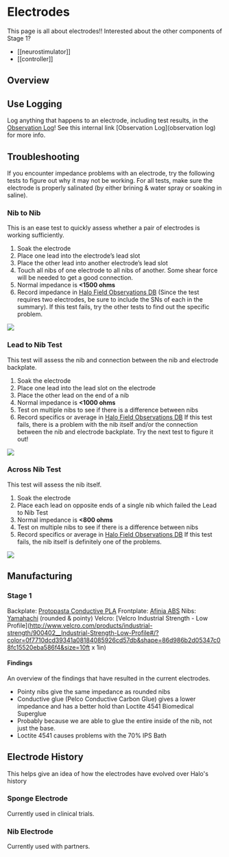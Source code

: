 # Electrodes
This page is all about electrodes!!
Interested about the other components of Stage 1?
* [[neurostimulator]]
* [[controller]]

## Overview

## Use Logging
Log anything that happens to an electrode, including test results, in the [Observation Log](https://pacific-basin-8674.herokuapp.com/admin/observation/?sort=4&desc=1)\! 
See this internal link [Observation Log](observation log) for more info.

## Troubleshooting
If you encounter impedance problems with an electrode, try the following tests to figure out why it may not be working.
For all tests, make sure the electrode is properly salinated (by either brining & water spray or soaking in saline).

### Nib to Nib
This is an ease test to quickly assess whether a pair of electrodes is working sufficiently.
1. Soak the electrode
2. Place one lead into the electrode’s lead slot
3. Place the other lead into another electrode’s lead slot
4. Touch all nibs of one electrode to all nibs of another. Some shear force will be needed to get a good connection.
5. Normal impedance is **<1500 ohms**
6. Record impedance in [Halo Field Observations DB](https://pacific-basin-8674.herokuapp.com/admin/observation/?sort=4&desc=1) (Since the test requires two electrodes, be sure to include the SNs of each in the summary).
If this test fails, try the other tests to find out the specific problem.

![](https://photos-3.dropbox.com/t/2/AABOj4ItEPvf5yGDL6so0rvK58HmUS5VLx8Q-MiXZ5eZww/12/480526477/png/32x32/1/_/1/2/Screen%20Shot%202015-10-20%20at%2010.52.45%20AM.png/EMTqyPIDGAYgBygH/eIhp5ztkyclZdKA0w5hcTCafmw7X9dP4zDyeLYoQ8kg?size=800x600&size_mode=2)

### Lead to Nib Test
This test will assess the nib and connection between the nib and electrode backplate.
1. Soak the electrode
2. Place one lead into the lead slot on the electrode
3. Place the other lead on the end of a nib
4. Normal impedance is **<1000 ohms**
5. Test on multiple nibs to see if there is a difference between nibs
6. Record specifics or average in [Halo Field Observations DB](https://pacific-basin-8674.herokuapp.com/admin/observation/?sort=4&desc=1)
If this test fails, there is a problem with the nib itself and/or the connection between the nib and electrode backplate. Try the next test to figure it out!

![](https://photos-6.dropbox.com/t/2/AAD4KasdR2AwCEsQFC7Fre3_AktZCUbHjU0A1MHQ7OWJvQ/12/480526477/png/32x32/1/_/1/2/Screen%20Shot%202015-10-20%20at%2010.52.25%20AM.png/EMTqyPIDGAYgBygH/1_qtr5j3ssO7ZM3eH5rEUZjZafG1l-s1yqf6vWp58FI?size=800x600&size_mode=2)

### Across Nib Test
This test will assess the nib itself.
1. Soak the electrode
2. Place each lead on opposite ends of a single nib which failed the Lead to Nib Test
3. Normal impedance is **<800 ohms**
4. Test on multiple nibs to see if there is a difference between nibs
5. Record specifics or average in [Halo Field Observations DB](https://pacific-basin-8674.herokuapp.com/admin/observation/?sort=4&desc=1)
If this test fails, the nib itself is definitely one of the problems.

![](https://photos-1.dropbox.com/t/2/AAC5ylvHrq7qbWCNZ2DiB0uHD8kusvzsypKrWwpgzNQvWA/12/480526477/png/32x32/1/_/1/2/Screen%20Shot%202015-10-20%20at%2010.51.58%20AM.png/EMTqyPIDGAYgBygH/EjkY49x8UJeeHBElEhlEA8OEQG2I5IIlvzGn5amgCx8?size=800x600&size_mode=2)

## Manufacturing
### Stage 1
Backplate: [Protopasta Conductive PLA](http://www.proto-pasta.com/pages/conductive-pla)
Frontplate: [Afinia ABS](http://afinia.com/)
Nibs: [Yamahachi](http://www.yamahachi-chemical.com/page.opencellpen.e.html) (rounded & pointy)
Velcro: [Velcro Industrial Strength - Low Profile](http://www.velcro.com/products/industrial-strength/900402__Industrial-Strength-Low-Profile#/?color=0f7710dcd39341a08184085926cd57db&shape=86d986b2d05347c08fc15520eba586f4&size=10ft x 1in)

#### Findings
An overview of the findings that have resulted in the current electrodes.
* Pointy nibs give the same impedance as rounded nibs
* Conductive glue (Pelco Conductive Carbon Glue) gives a lower impedance and has a better hold than Loctite 4541 Biomedical Superglue
 * Probably because we are able to glue the entire inside of the nib, not just the base.
* Loctite 4541 causes problems with the 70% IPS Bath

## Electrode History
This helps give an idea of how the electrodes have evolved over Halo's history
### Sponge Electrode
Currently used in clinical trials.
![]()
### Nib Electrode
Currently used with partners.